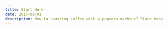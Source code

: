 ```yaml
---
title: Start Here
date: 2017-09-01
description: New to roasting coffee with a popcorn machine? Start here to learn how to start roasting coffee at home!
---
```

